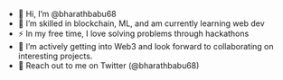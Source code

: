 - 👋 Hi, I’m @bharathbabu68
- 👀 I’m skilled in blockchain, ML, and am currently learning web dev
- ⚡ In my free time, I love solving problems through hackathons
- 💞️ I’m actively getting into Web3 and look forward to collaborating on interesting projects.
- 📧 Reach out to me on Twitter (@bharathbabu68)

<!---
bharathbabu68/bharathbabu68 is a ✨ special ✨ repository because its `README.md` (this file) appears on your GitHub profile.
You can click the Preview link to take a look at your changes.
--->
